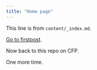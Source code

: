 ```yaml
---
title: "Home page"
---
```


This line is from `content/_index.md`.

[Go to firstpost](/firstpost/).

Now back to this repo on CFP.

One more time.
